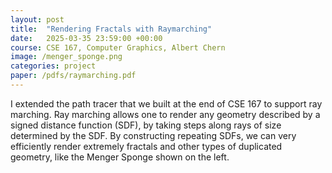 ```yaml
---
layout: post
title:  "Rendering Fractals with Raymarching"
date:   2025-03-35 23:59:00 +00:00
course: CSE 167, Computer Graphics, Albert Chern
image: /menger_sponge.png
categories: project
paper: /pdfs/raymarching.pdf
---
```


I extended the path tracer that we built at the end of CSE 167 to support ray marching. Ray marching allows one to render any geometry described by a signed distance function (SDF), by taking steps along rays of size determined by the SDF. By constructing repeating SDFs, we can very efficiently render extremely fractals and other types of duplicated geometry, like the Menger Sponge shown on the left.
